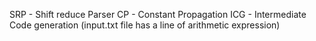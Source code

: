 SRP - Shift reduce Parser
CP - Constant Propagation
ICG - Intermediate Code generation (input.txt file has a line of arithmetic expression)

